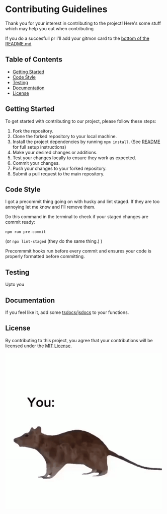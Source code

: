 # Contributing Guidelines

Thank you for your interest in contributing to the project! Here's some stuff which may help you out when contributing

If you do a succesfull pr I'll add your gitmon card to the [bottom of the README.md](../README.md#contributors)

## Table of Contents
- [Getting Started](#getting-started)
- [Code Style](#code-style)
- [Testing](#testing)
- [Documentation](#documentation)
- [License](#license)

## Getting Started
To get started with contributing to our project, please follow these steps:
1. Fork the repository.
2. Clone the forked repository to your local machine.
3. Install the project dependencies by running `npm install`.
(See [README](../README.md#usage) for full setup instructions)
4. Make your desired changes or additions.
5. Test your changes locally to ensure they work as expected.
6. Commit your changes.
7. Push your changes to your forked repository.
8. Submit a pull request to the main repository.

## Code Style
I got a precommit thing going on with husky and lint staged. If they are too annoying let me know and I'll remove them.

Do this command in the terminal to check if your staged changes are commit ready:
```
npm run pre-commit
```
(or `npx lint-staged` (they do the same thing.) )

Precommmit hooks run before every commit and ensures your code is properly formatted before committing.

## Testing
Upto you 

## Documentation
If you feel like it, add some [tsdocs/jsdocs](https://tsdoc.org/) to your functions.

## License
By contributing to this project, you agree that your contributions will be licensed under the [MIT License](LICENSE).


![sPINing](./assets/you-me-spin.gif)